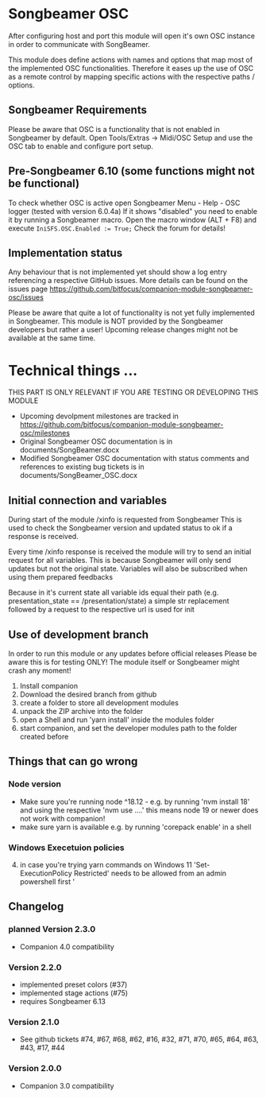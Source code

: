 # Songbeamer OSC

After configuring host and port this module will open it's own OSC instance in order to communicate with SongBeamer.

This module does define actions with names and options that map most of the implemented OSC functionalities.
Therefore it eases up the use of OSC as a remote control by mapping specific actions with the respective paths / options.

## Songbeamer Requirements

Please be aware that OSC is a functionality that is not enabled in Songbeamer by default.
Open Tools/Extras -> Midi/OSC Setup and use the OSC tab to enable and configure port setup.

## Pre-Songbeamer 6.10 (some functions might not be functional)

To check whether OSC is active open Songbeamer Menu - Help - OSC logger (tested with version 6.0.4a)
If it shows "disabled" you need to enable it by running a Songbeamer macro.
Open the macro window (ALT + F8) and execute
`IniSFS.OSC.Enabled := True;`
Check the forum for details!

## Implementation status

Any behaviour that is not implemented yet should show a log entry referencing a respective GitHub issues.
More details can be found on the issues page https://github.com/bitfocus/companion-module-songbeamer-osc/issues

Please be aware that quite a lot of functionality is not yet fully implemented in Songbeamer.
This module is NOT provided by the Songbeamer developers but rather a user! Upcoming release changes might not be available at the same time.

# Technical things ...

THIS PART IS ONLY RELEVANT IF YOU ARE TESTING OR DEVELOPING THIS MODULE

- Upcoming devolpment milestones are tracked in https://github.com/bitfocus/companion-module-songbeamer-osc/milestones
- Original Songbeamer OSC documentation is in documents/SongBeamer.docx
- Modified Songbeamer OSC documentation with status comments and references to existing bug tickets is in documents/SongBeamer_OSC.docx

## Initial connection and variables

During start of the module /xinfo is requested from Songbeamer
This is used to check the Songbeamer version and updated status to ok if a response is received.

Every time /xinfo response is received the module will try to send an initial request for all variables.
This is because Songbeamer will only send updates but not the original state.
Variables will also be subscribed when using them prepared feedbacks

Because in it's current state all variable ids equal their path
(e.g. presentation_state == /presentation/state) a simple str replacement
followed by a request to the respective url is used for init

## Use of development branch

In order to run this module or any updates before official releases
Please be aware this is for testing ONLY!
The module itself or Songbeamer might crash any moment!

1. Install companion
2. Download the desired branch from github
3. create a folder to store all development modules
4. unpack the ZIP archive into the folder
5. open a Shell and run 'yarn install' inside the modules folder
6. start companion, and set the developer modules path to the folder created before

## Things that can go wrong

### Node version

- Make sure you're running node ^18.12 - e.g. by running 'nvm install 18' and using the respective 'nvm use ....' this means node 19 or newer does not work with companion!
- make sure yarn is available e.g. by running 'corepack enable' in a shell

### Windows Execetuion policies

4. in case you're trying yarn commands on Windows 11 'Set-ExecutionPolicy Restricted' needs to be allowed from an admin powershell first '

## Changelog

### planned Version 2.3.0

- Companion 4.0 compatibility

### Version 2.2.0

- implemented preset colors (#37)
- implemented stage actions (#75)
- requires Songbeamer 6.13

### Version 2.1.0

- See github tickets #74, #67, #68, #62, #16, #32, #71, #70, #65, #64, #63, #43, #17, #44

### Version 2.0.0

- Companion 3.0 compatibility
